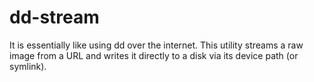 # dd-stream
It is essentially like using dd over the internet. This utility streams a raw image from a URL and writes it directly to a disk via its device path (or symlink).
